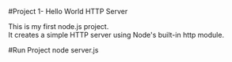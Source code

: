 #Project 1- Hello World HTTP Server

This is my first node.js project. <br>
It creates a simple HTTP server using Node's built-in http module.<br>

#Run Project
node server.js
